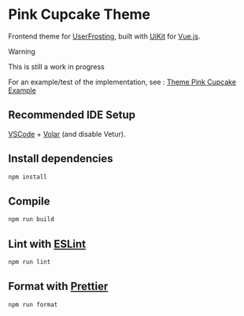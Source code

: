 # Pink Cupcake Theme

Frontend theme for [UserFrosting](https://www.userfrosting.com), built with [UiKit](https://getuikit.com) for [Vue.js](https://vuejs.org).

> [!WARNING]  
> This is still a work in progress

For an example/test of the implementation, see : [Theme Pink Cupcake Example](https://github.com/userfrosting/theme-pink-cupcake-example)

## Recommended IDE Setup

[VSCode](https://code.visualstudio.com/) + [Volar](https://marketplace.visualstudio.com/items?itemName=Vue.volar) (and disable Vetur).

## Install dependencies

```sh
npm install
```

## Compile

```sh
npm run build
```

## Lint with [ESLint](https://eslint.org/)

```sh
npm run lint
```

## Format with [Prettier](https://prettier.io)

```sh
npm run format
```